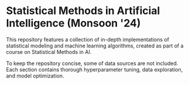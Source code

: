 # Statistical Methods in Artificial Intelligence (Monsoon '24)

This repository features a collection of in-depth implementations of statistical modeling and machine learning algorithms, created as part of a course on Statistical Methods in AI.

To keep the repository concise, some of data sources are not included. Each section contains thorough hyperparameter tuning, data exploration, and model optimization.
